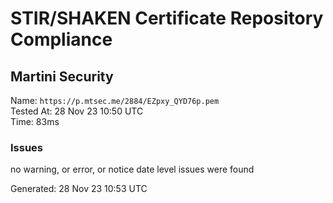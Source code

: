 # STIR/SHAKEN Certificate Repository Compliance

## Martini Security

Name: `https://p.mtsec.me/2884/EZpxy_QYD76p.pem`\
Tested At: 28 Nov 23 10:50 UTC\
Time: 83ms

### Issues

no warning, or error, or notice date level issues were found

Generated: 28 Nov 23 10:53 UTC
